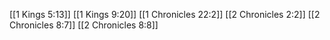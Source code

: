 [[1 Kings 5:13]]
[[1 Kings 9:20]]
[[1 Chronicles 22:2]]
[[2 Chronicles 2:2]]
[[2 Chronicles 8:7]]
[[2 Chronicles 8:8]]
